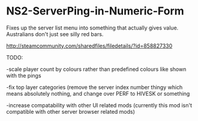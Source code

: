 # NS2-ServerPing-in-Numeric-Form
Fixes up the server list menu into something that actually gives value. Australians don't just see silly red bars.

http://steamcommunity.com/sharedfiles/filedetails/?id=858827330

TODO:

-scale player count by colours rather than predefined colours like shown with the pings

-fix top layer categories (remove the server index number thingy which means absolutely nothing, and change over PERF to HIVESK or something

-increase compatability with other UI related mods (currently this mod isn't compatible with other server browser related mods)
